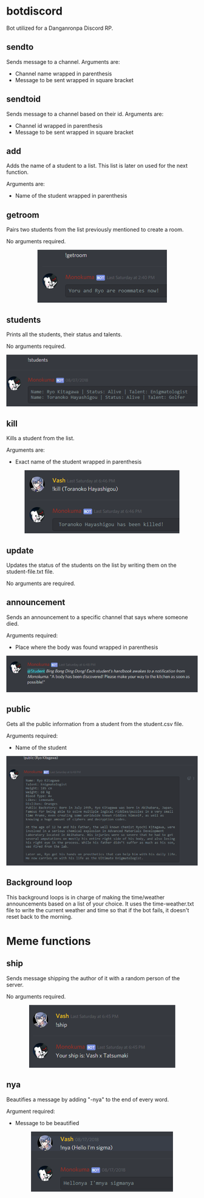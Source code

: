# botdiscord
Bot utilized for a Danganronpa Discord RP.



## sendto
Sends message to a channel. Arguments are:
* Channel name wrapped in parenthesis
* Message to be sent wrapped in square bracket

## sendtoid
Sends message to a channel based on their id. Arguments are:
* Channel id wrapped in parenthesis
* Message to be sent wrapped in square bracket

## add
Adds the name of a student to a list. This list is later on used for the next function.

Arguments are:
* Name of the student wrapped in parenthesis

## getroom
Pairs two students from the list previously mentioned to create a room.

No arguments required.

<p align="center"> 
<img src="readme-images/H5tPHlX.png">
</p>

## students
Prints all the students, their status and talents.

No arguments required.

<p align="center"> 
<img src="readme-images/students.png">
</p>

## kill
Kills a student from the list. 

Arguments are:
* Exact name of the student wrapped in parenthesis

<p align="center"> 
<img src="readme-images/kill.png">
</p>

## update
Updates the status of the students on the list by writing them on the student-file.txt file.

No arguments are required.

## announcement
Sends an announcement to a specific channel that says where someone died.

Arguments required:
* Place where the body was found wrapped in parenthesis
<p align="center"> 
<img src="readme-images/Uk4flDY.png">
</p>

## public
Gets all the public information from a student from the student.csv file.

Arguments required:
* Name of the student

<p align="center"> 
<img src="readme-images/public.png">
</p>

## Background loop
This background loops is in charge of making the time/weather announcements based on a list of your choice. It uses the time-weather.txt file to write the current weather and time so that if the bot fails, it doesn't reset back to the morning.

# Meme functions


## ship
Sends message shipping the author of it with a random person of the server.

No arguments required.

<p align="center"> 
<img src="readme-images/cBYZ7or.png">
</p>

## nya
Beautifies a message by adding "-nya" to the end of every word.

Argument required:
* Message to be beautified

<p align="center"> 
<img src="readme-images/nya.png">
</p>
